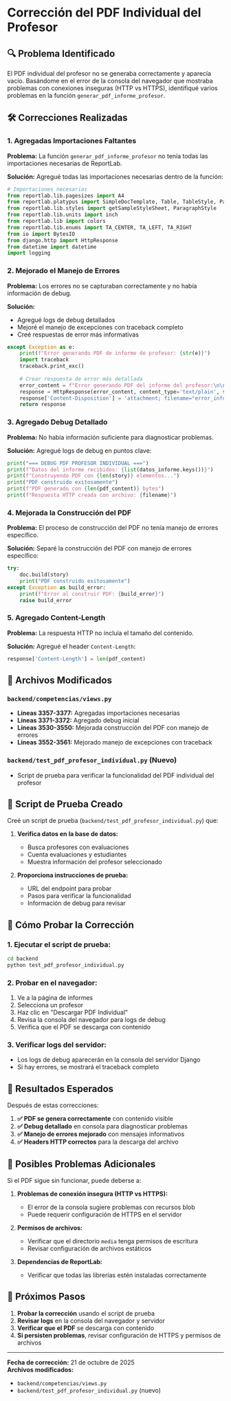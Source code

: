 # Corrección del PDF Individual del Profesor

## 🔍 Problema Identificado

El PDF individual del profesor no se generaba correctamente y aparecía vacío. Basándome en el error de la consola del navegador que mostraba problemas con conexiones inseguras (HTTP vs HTTPS), identifiqué varios problemas en la función `generar_pdf_informe_profesor`.

## 🛠️ Correcciones Realizadas

### 1. **Agregadas Importaciones Faltantes**

**Problema:** La función `generar_pdf_informe_profesor` no tenía todas las importaciones necesarias de ReportLab.

**Solución:** Agregué todas las importaciones necesarias dentro de la función:

```python
# Importaciones necesarias
from reportlab.lib.pagesizes import A4
from reportlab.platypus import SimpleDocTemplate, Table, TableStyle, Paragraph, Spacer, PageBreak
from reportlab.lib.styles import getSampleStyleSheet, ParagraphStyle
from reportlab.lib.units import inch
from reportlab.lib import colors
from reportlab.lib.enums import TA_CENTER, TA_LEFT, TA_RIGHT
from io import BytesIO
from django.http import HttpResponse
from datetime import datetime
import logging
```

### 2. **Mejorado el Manejo de Errores**

**Problema:** Los errores no se capturaban correctamente y no había información de debug.

**Solución:** 
- Agregué logs de debug detallados
- Mejoré el manejo de excepciones con traceback completo
- Creé respuestas de error más informativas

```python
except Exception as e:
    print(f"Error generando PDF de informe de profesor: {str(e)}")
    import traceback
    traceback.print_exc()
    
    # Crear respuesta de error más detallada
    error_content = f"Error generando PDF del informe del profesor:\n\n{str(e)}\n\nTraceback:\n{traceback.format_exc()}"
    response = HttpResponse(error_content, content_type='text/plain', status=500)
    response['Content-Disposition'] = 'attachment; filename="error_informe_profesor.txt"'
    return response
```

### 3. **Agregado Debug Detallado**

**Problema:** No había información suficiente para diagnosticar problemas.

**Solución:** Agregué logs de debug en puntos clave:

```python
print("=== DEBUG PDF PROFESOR INDIVIDUAL ===")
print(f"Datos del informe recibidos: {list(datos_informe.keys())}")
print(f"Construyendo PDF con {len(story)} elementos...")
print("PDF construido exitosamente")
print(f"PDF generado con {len(pdf_content)} bytes")
print(f"Respuesta HTTP creada con archivo: {filename}")
```

### 4. **Mejorada la Construcción del PDF**

**Problema:** El proceso de construcción del PDF no tenía manejo de errores específico.

**Solución:** Separé la construcción del PDF con manejo de errores específico:

```python
try:
    doc.build(story)
    print("PDF construido exitosamente")
except Exception as build_error:
    print(f"Error al construir PDF: {build_error}")
    raise build_error
```

### 5. **Agregado Content-Length**

**Problema:** La respuesta HTTP no incluía el tamaño del contenido.

**Solución:** Agregué el header `Content-Length`:

```python
response['Content-Length'] = len(pdf_content)
```

## 📁 Archivos Modificados

### **`backend/competencias/views.py`**
- **Líneas 3357-3377:** Agregadas importaciones necesarias
- **Líneas 3371-3372:** Agregado debug inicial
- **Líneas 3530-3550:** Mejorada construcción del PDF con manejo de errores
- **Líneas 3552-3561:** Mejorado manejo de excepciones con traceback

### **`backend/test_pdf_profesor_individual.py`** (Nuevo)
- Script de prueba para verificar la funcionalidad del PDF individual del profesor

## 🧪 Script de Prueba Creado

Creé un script de prueba (`backend/test_pdf_profesor_individual.py`) que:

1. **Verifica datos en la base de datos:**
   - Busca profesores con evaluaciones
   - Cuenta evaluaciones y estudiantes
   - Muestra información del profesor seleccionado

2. **Proporciona instrucciones de prueba:**
   - URL del endpoint para probar
   - Pasos para verificar la funcionalidad
   - Información de debug para revisar

## 🔧 Cómo Probar la Corrección

### 1. **Ejecutar el script de prueba:**
```bash
cd backend
python test_pdf_profesor_individual.py
```

### 2. **Probar en el navegador:**
1. Ve a la página de informes
2. Selecciona un profesor
3. Haz clic en "Descargar PDF Individual"
4. Revisa la consola del navegador para logs de debug
5. Verifica que el PDF se descarga con contenido

### 3. **Verificar logs del servidor:**
- Los logs de debug aparecerán en la consola del servidor Django
- Si hay errores, se mostrará el traceback completo

## 🎯 Resultados Esperados

Después de estas correcciones:

1. **✅ PDF se genera correctamente** con contenido visible
2. **✅ Debug detallado** en consola para diagnosticar problemas
3. **✅ Manejo de errores mejorado** con mensajes informativos
4. **✅ Headers HTTP correctos** para la descarga del archivo

## 🚨 Posibles Problemas Adicionales

Si el PDF sigue sin funcionar, puede deberse a:

1. **Problemas de conexión insegura (HTTP vs HTTPS):**
   - El error de la consola sugiere problemas con recursos blob
   - Puede requerir configuración de HTTPS en el servidor

2. **Permisos de archivos:**
   - Verificar que el directorio `media` tenga permisos de escritura
   - Revisar configuración de archivos estáticos

3. **Dependencias de ReportLab:**
   - Verificar que todas las librerías estén instaladas correctamente

## 📝 Próximos Pasos

1. **Probar la corrección** usando el script de prueba
2. **Revisar logs** en la consola del navegador y servidor
3. **Verificar que el PDF** se descarga con contenido
4. **Si persisten problemas**, revisar configuración de HTTPS y permisos de archivos

---

**Fecha de corrección:** 21 de octubre de 2025  
**Archivos modificados:** 
- `backend/competencias/views.py`
- `backend/test_pdf_profesor_individual.py` (nuevo)
